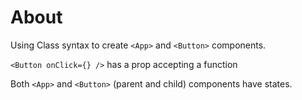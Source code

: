 # About

Using Class syntax to create `<App>` and 
`<Button>` components.

`<Button onClick={} />` has a prop accepting a function

Both `<App>` and `<Button>` (parent and child) components have states.
